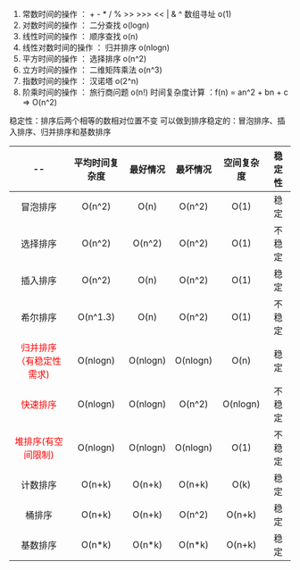 1. 常数时间的操作 ： + - * / %  >> >>> << | & ^ 数组寻址 o(1)
2. 对数时间的操作 ： 二分查找 o(logn)
3. 线性时间的操作 ： 顺序查找 o(n)
4. 线性对数时间的操作 ： 归并排序 o(nlogn)
5. 平方时间的操作 ： 选择排序 o(n^2)
6. 立方时间的操作 ： 二维矩阵乘法 o(n^3)
7. 指数时间的操作 ： 汉诺塔 o(2^n)
8. 阶乘时间的操作 ： 旅行商问题 o(n!)
   时间复杂度计算 ：f(n) = an^2 + bn + c =>  O(n^2)

稳定性：排序后两个相等的数相对位置不变
可以做到排序稳定的：冒泡排序、插入排序、归并排序和基数排序

|                  --                   | 平均时间复杂度  |   最好情况   |   最坏情况   |  空间复杂度   | 稳定性 |
|:-------------------------------------:|:--------:|:--------:|:--------:|:--------:|:---:|
|                 冒泡排序                  |  O(n^2)  |   O(n)   |  O(n^2)  |   O(1)   | 稳定  |
|                 选择排序                  |  O(n^2)  |  O(n^2)  |  O(n^2)  |   O(1)   | 不稳定 |
|                 插入排序                  |  O(n^2)  |   O(n)   |  O(n^2)  |   O(1)   | 稳定  |
|                 希尔排序                  | O(n^1.3) |   O(n)   |  O(n^2)  |   O(1)   | 不稳定 |
| <font color="red">归并排序（有稳定性需求)</font> | O(nlogn) | O(nlogn) | O(nlogn) |   O(n)   | 稳定  |
|     <font color="red">快速排序</font>     | O(nlogn) | O(nlogn) |  O(n^2)  | O(nlogn) | 不稳定 |
|  <font color="red">堆排序(有空间限制)</font>  | O(nlogn) | O(nlogn) | O(nlogn) |   O(1)   | 不稳定 |
|                 计数排序                  |  O(n+k)  |  O(n+k)  |  O(n+k)  |   O(k)   | 稳定  |
|                  桶排序                  |  O(n+k)  |  O(n+k)  |  O(n^2)  |  O(n+k)  | 稳定  |
|                 基数排序                  |  O(n*k)  |  O(n*k)  |  O(n*k)  |  O(n+k)  | 稳定  |
